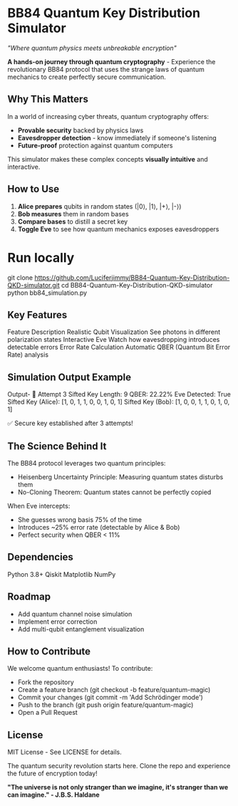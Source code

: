 # BB84 Quantum Key Distribution Simulator

*"Where quantum physics meets unbreakable encryption"*  

**A hands-on journey through quantum cryptography** - Experience the revolutionary BB84 protocol that uses the strange laws of quantum mechanics to create perfectly secure communication.

## Why This Matters

In a world of increasing cyber threats, quantum cryptography offers:
- **Provable security** backed by physics laws
- **Eavesdropper detection** - know immediately if someone's listening
- **Future-proof** protection against quantum computers

This simulator makes these complex concepts **visually intuitive** and interactive.

## How to Use

1. **Alice prepares** qubits in random states (|0⟩, |1⟩, |+⟩, |-⟩)
2. **Bob measures** them in random bases
3. **Compare bases** to distill a secret key
4. **Toggle Eve** to see how quantum mechanics exposes eavesdroppers


# Run locally
git clone https://github.com/Luciferjimmy/BB84-Quantum-Key-Distribution-QKD-simulator.git
cd BB84-Quantum-Key-Distribution-QKD-simulator
python bb84_simulation.py

## Key Features
Feature	Description
Realistic Qubit Visualization	See photons in different polarization states
Interactive Eve	Watch how eavesdropping introduces detectable errors
Error Rate Calculation	Automatic QBER (Quantum Bit Error Rate) analysis

## Simulation Output Example

Output- 
🔁 Attempt 3
Sifted Key Length: 9
QBER: 22.22%
Eve Detected: True
Sifted Key (Alice): [1, 0, 1, 1, 0, 0, 1, 0, 1]
Sifted Key (Bob):   [1, 0, 0, 1, 1, 0, 1, 0, 1]

✅ Secure key established after 3 attempts!

## The Science Behind It
The BB84 protocol leverages two quantum principles:

- Heisenberg Uncertainty Principle: Measuring quantum states disturbs them
- No-Cloning Theorem: Quantum states cannot be perfectly copied

When Eve intercepts:

- She guesses wrong basis 75% of the time
- Introduces ~25% error rate (detectable by Alice & Bob)
- Perfect security when QBER < 11%

## Dependencies
Python 3.8+
Qiskit
Matplotlib
NumPy

## Roadmap
- Add quantum channel noise simulation
- Implement error correction
- Add multi-qubit entanglement visualization

## How to Contribute
We welcome quantum enthusiasts! To contribute:

- Fork the repository
- Create a feature branch (git checkout -b feature/quantum-magic)
- Commit your changes (git commit -m 'Add Schrödinger mode')
- Push to the branch (git push origin feature/quantum-magic)
- Open a Pull Request

## License
MIT License - See LICENSE for details.

The quantum security revolution starts here. Clone the repo and experience the future of encryption today!

**"The universe is not only stranger than we imagine, it's stranger than we can imagine." - J.B.S. Haldane**
